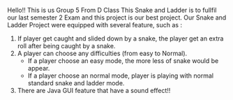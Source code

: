 Hello!! This is us Group 5 From D Class
This Snake and Ladder is to fullfil our last semester 2 Exam and this project is our best project.
Our Snake and Ladder Project were equipped with several feature, such as : 
1. If player get caught and slided down by a snake, the player get an extra roll after being caught by a snake.
2. A player can choose any difficulties (from easy to Normal).
    - If a player choose an easy mode, the more less of snake would be appear.
    - If a player choose an normal mode, player is playing with normal standard snake and ladder mode.
3. There are Java GUI feature that have a sound effect!!
